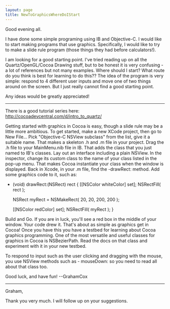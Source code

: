 ```yaml
---
layout: page
title: NewToGraphicsWhereDoIStart
---
```




Good evening all.

I have done some simple programing using IB and Objective-C. I  would like to start making programs that use graphics. Specifically, I would like to try to make a slide rule program (those things they had before calculators!).

I am looking for a good starting point. I've tried reading up on all the Quartz/OpenGL/Cocoa Drawing stuff, but to be honest it is very confusing - a lot of references but not many examples. Where should I start? What route do you think is best for learning to do this?? The idea of the program is very simple: respond to 4 different user inputs and move one of two things around on the screen. But I just really cannot find a good starting point.

Any ideas would be greatly appreciated!

----

There is a good tutorial series here: http://cocoadevcentral.com/d/intro_to_quartz/

Getting started with graphics in Cocoa is easy, though a slide rule may be a little more ambitious. To get started, make a new XCode project, then go to New File... Pick "Objective-C NSView subclass" from the list, give it a suitable name. That makes a skeleton .h and .m file in your project. Drag the .h file to your MainMenu.nib file in IB. That adds the class that you just named to IB's classes. Lay out an interface including a plain NSView. In the inspector, change its custom class to the name of your class listed in the pop-up menu. That makes Cocoa instantiate your class when the window is displayed. Back in Xcode, in your .m file, find the -drawRect: method. Add some graphics code to it, such as:

    

- (void)    drawRect:(NSRect) rect
{
    [[NSColor whiteColor] set];
    NSRectFill( rect );

    NSRect  myRect = NSMakeRect( 20, 20, 200, 200 );

    [[NSColor redColor] set];
    NSRectFill( myRect );
}



Build and Go. If you are in luck, you'll see a red box in the middle of your window. Your code drew it. That's about as simple as graphics get in Cocoa! Once you have this you have a testbed for learning about Cocoa graphics programming. One of the most versatile and useful classes for graphics in Cocoa is NSBezierPath. Read the docs on that class and experiment with it in your new testbed.

To respond to input such as the user clicking and dragging with the mouse, you use NSView methods such as - mouseDown: so you need to read all about that class too.

Good luck, and have fun! --GrahamCox

----

Graham,

Thank you very much. I will follow up on your suggestions.


